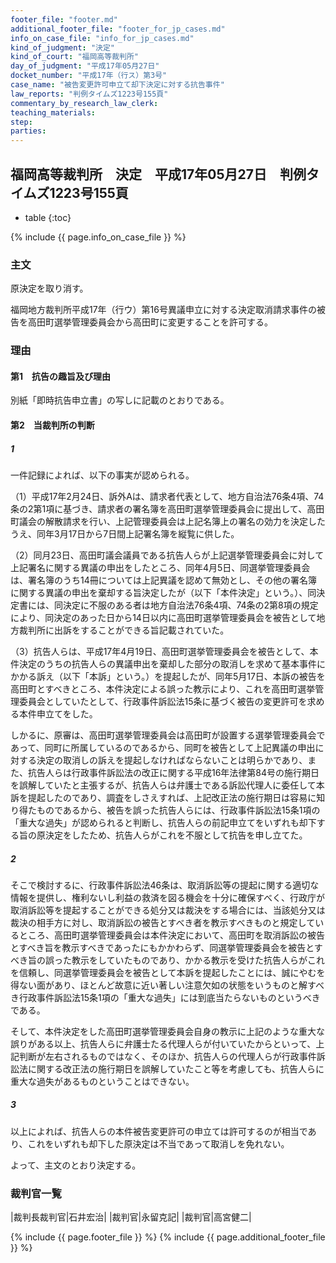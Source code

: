 ```yaml
---
footer_file: "footer.md"
additional_footer_file: "footer_for_jp_cases.md"
info_on_case_file: "info_for_jp_cases.md"
kind_of_judgment: "決定"
kind_of_court: "福岡高等裁判所"
day_of_judgment: "平成17年05月27日"
docket_number: "平成17年（行ス）第3号"
case_name: "被告変更許可申立て却下決定に対する抗告事件"
law_reports: "判例タイムズ1223号155頁"
commentary_by_research_law_clerk:
teaching_materials:
step:
parties:
---
```


## 福岡高等裁判所　決定　平成17年05月27日　判例タイムズ1223号155頁

* table
{:toc}

{% include {{ page.info_on_case_file }}  %}















### 主文



原決定を取り消す。

福岡地方裁判所平成17年（行ウ）第16号異議申立に対する決定取消請求事件の被告を高田町選挙管理委員会から高田町に変更することを許可する。





### 理由



#### 第1　抗告の趣旨及び理由

別紙「即時抗告申立書」の写しに記載のとおりである。

#### 第2　当裁判所の判断

##### 1

一件記録によれば、以下の事実が認められる。

（1）平成17年2月24日、訴外Aは、請求者代表として、地方自治法76条4項、74条の2第1項に基づき、請求者の署名簿を高田町選挙管理委員会に提出して、高田町議会の解散請求を行い、上記管理委員会は上記名簿上の署名の効力を決定したうえ、同年3月17日から7日間上記署名簿を縦覧に供した。

（2）同月23日、高田町議会議員である抗告人らが上記選挙管理委員会に対して上記署名に関する異議の申出をしたところ、同年4月5日、同選挙管理委員会は、署名簿のうち14冊については上記異議を認めて無効とし、その他の署名簿に関する異議の申出を棄却する旨決定したが（以下「本件決定」という。）、同決定書には、同決定に不服のある者は地方自治法76条4項、74条の2第8項の規定により、同決定のあった日から14日以内に高田町選挙管理委員会を被告として地方裁判所に出訴をすることができる旨記載されていた。

（3）抗告人らは、平成17年4月19日、高田町選挙管理委員会を被告として、本件決定のうちの抗告人らの異議申出を棄却した部分の取消しを求めて基本事件にかかる訴え（以下「本訴」という。）を提起したが、同年5月17日、本訴の被告を高田町とすべきところ、本件決定による誤った教示により、これを高田町選挙管理委員会としていたとして、行政事件訴訟法15条に基づく被告の変更許可を求める本件申立てをした。

しかるに、原審は、高田町選挙管理委員会は高田町が設置する選挙管理委員会であって、同町に所属しているのであるから、同町を被告として上記異議の申出に対する決定の取消しの訴えを提起しなければならないことは明らかであり、また、抗告人らは行政事件訴訟法の改正に関する平成16年法律第84号の施行期日を誤解していたと主張するが、抗告人らは弁護士である訴訟代理人に委任して本訴を提起したのであり、調査をしさえすれば、上記改正法の施行期日は容易に知り得たものであるから、被告を誤った抗告人らには、行政事件訴訟法15条1項の「重大な過失」が認められると判断し、抗告人らの前記申立てをいずれも却下する旨の原決定をしたため、抗告人らがこれを不服として抗告を申し立てた。

##### 2

そこで検討するに、行政事件訴訟法46条は、取消訴訟等の提起に関する適切な情報を提供し、権利ないし利益の救済を図る機会を十分に確保すべく、行政庁が取消訴訟等を提起することができる処分又は裁決をする場合には、当該処分又は裁決の相手方に対し、取消訴訟の被告とすべき者を教示すべきものと規定しているところ、高田町選挙管理委員会は本件決定において、高田町を取消訴訟の被告とすべき旨を教示すべきであったにもかかわらず、同選挙管理委員会を被告とすべき旨の誤った教示をしていたものであり、かかる教示を受けた抗告人らがこれを信頼し、同選挙管理委員会を被告として本訴を提起したことには、誠にやむを得ない面があり、ほとんど故意に近い著しい注意欠如の状態をいうものと解すべき行政事件訴訟法15条1項の「重大な過失」には到底当たらないものというべきである。

そして、本件決定をした高田町選挙管理委員会自身の教示に上記のような重大な誤りがある以上、抗告人らに弁護士たる代理人らが付いていたからといって、上記判断が左右されるものではなく、そのほか、抗告人らの代理人らが行政事件訴訟法に関する改正法の施行期日を誤解していたこと等を考慮しても、抗告人らに重大な過失があるものということはできない。

##### 3

以上によれば、抗告人らの本件被告変更許可の申立ては許可するのが相当であり、これをいずれも却下した原決定は不当であって取消しを免れない。

よって、主文のとおり決定する。

### 裁判官一覧

|裁判長裁判官|石井宏治|
|裁判官|永留克記|
|裁判官|高宮健二|


{% include {{ page.footer_file }}  %}
{% include {{ page.additional_footer_file }}  %}
